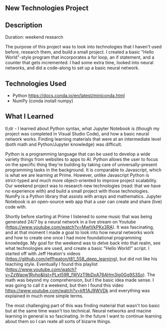 ## New Technologies Project

## Description
Duration: weekend research

The purpose of this project was to look into technologies that I haven't used before, research them, and build a small project. I created a basic "Hello World"-style program that incorporates a for loop, an if statement, and a counter that gets incremented. I had some extra time, looked into neural networks, and did a code-along to set up a basic neural network.

## Technologies Used
- Python https://docs.conda.io/en/latest/miniconda.html
- NumPy (conda install numpy)

## What I Learned
tl;dr - I learned about Python syntax, what Jupyter Notebook is (though my project was completed in Visual Studio Code), and how a basic neural network works. Finding learning materials that were at an intermediate level (both math and Python/Jupyter knowledge) was difficult.

Python is a programming language that can be used to develop a wide variety things from websites to apps to AI. Python allows the user to focus on the specific thing they're building by taking care of universally-present programming tasks in the background. It is comparable to Javascript, which is what we are learning at Prime. However, unlike Javascript Python is strict-typed and much more object-oriented to improve project scalability. Our weekend project was to research new technologies (read: that we have no experience with) and build a small project with those technologies. NumPy is a Python library that assists with arrays and mathematics. Jupyter Notebook is an open-source web app that a user can create and share (live) code with.

Shortly before starting at Prime I listened to some music that was being generated 24/7 by a neural network in a live stream on Youtube (https://www.youtube.com/watch?v=MwtVkPKx3RA). It was fascinating, and at that moment I made a goal to look into how neural networks work and how to create one once I had more foundational programming knowledge. My goal for the weekend was to delve back into that realm, see what technologies are used, and create a basic "Hello World!" script. I started off with Jeff Heaton's videos (https://github.com/jeffheaton/t81_558_deep_learning), but did not like his teaching style. Eventually I found this playlist (https://www.youtube.com/watch?v=ZzWaow1Rvho&list=PLxt59R_fWVzT9bDxA76AHm3ig0Gg9S3So). The math was beyond my comprehension, but I the basic idea made sense. I was going to call it a weekend, but then I found this video https://www.youtube.com/watch?v=kft1AJ9WVDk and everything was explained in much more simple terms.

The most challenging part of this was finding material that wasn't too basic but at the same time wasn't too technical. Neural networks and macine learning in general is so fascinating. In the future I want to continue learning about them so I can reate all sorts of bizarre things.
